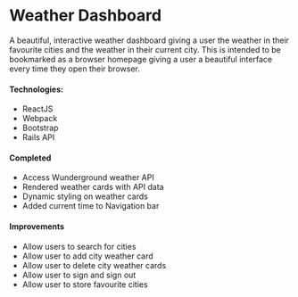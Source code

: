 # Weather Dashboard

A beautiful, interactive weather dashboard giving a user the weather in their favourite cities and the weather in their current city. This is intended to be bookmarked as a browser homepage giving a user a beautiful interface every time they open their browser.

#### Technologies:
- ReactJS
- Webpack
- Bootstrap
- Rails API

#### Completed

- Access Wunderground weather API
- Rendered weather cards with API data
- Dynamic styling on weather cards
- Added current time to Navigation bar


#### Improvements

- Allow users to search for cities
- Allow user to add city weather card
- Allow user to delete city weather cards
- Allow user to sign and sign out
- Allow user to store favourite cities
